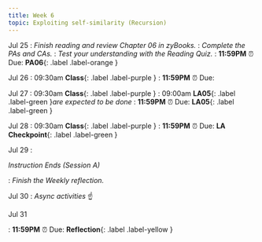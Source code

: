```yaml
---
title: Week 6
topic: Exploiting self-similarity (Recursion)
---
```

Jul 25
: _Finish reading and review Chapter 06 in zyBooks._
: _Complete the PAs and CAs._
: _Test your understanding with the Reading Quiz._
   : **11:59PM** ⏰  Due: **PA06**{: .label .label-orange }

Jul 26
: 09:30am **Class**{: .label .label-purple }
   : **11:59PM** ⏰  Due: 

Jul 27
: 09:30am **Class**{: .label .label-purple }
: 09:00am **LA05**{: .label .label-green }_are expected to be done_
   : **11:59PM** ⏰  Due: **LA05**{: .label .label-green }

Jul 28
: 09:30am **Class**{: .label .label-purple }
   : **11:59PM** ⏰  Due: **LA Checkpoint**{: .label .label-green }

Jul 29
: <p class="text-grey-dk-000 mb-0"><em>Instruction Ends (Session A)</em></p>

: _Finish the Weekly reflection._

Jul 30
: _Async activities_ ☝️ 

Jul 31

   : **11:59PM** ⏰  Due: **Reflection**{: .label .label-yellow }


